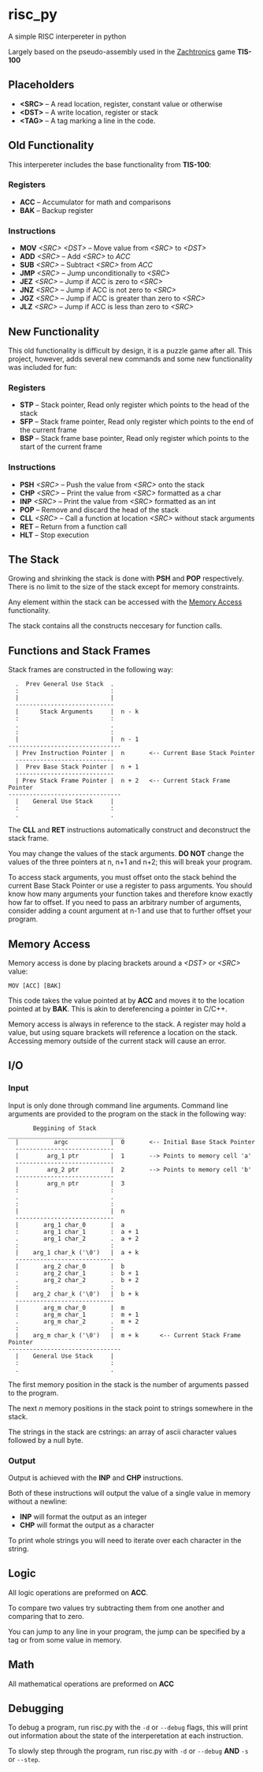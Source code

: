 # risc_py
A simple RISC interpereter in python

Largely based on the pseudo-assembly used in the [Zachtronics](http://www.zachtronics.com/) game **TIS-100**


## Placeholders

- **\<SRC\>** – A read location, register, constant value or otherwise
- **\<DST\>** – A write location, register or stack
- **\<TAG\>** – A tag marking a line in the code.


## Old Functionality
This interpereter includes the base functionality from **TIS-100**:

### Registers
- **ACC** – Accumulator for math and comparisons
- **BAK** – Backup register

### Instructions
- **MOV** *\<SRC\> \<DST\>* – Move value from *\<SRC\>* to *\<DST\>*
- **ADD** *\<SRC\>* – Add *\<SRC\>* to *ACC*
- **SUB** *\<SRC\>* – Subtract *\<SRC\>* from *ACC*
- **JMP** *\<SRC\>* – Jump unconditionally to *\<SRC\>*
- **JEZ** *\<SRC\>* – Jump if ACC is zero to *\<SRC\>*
- **JNZ** *\<SRC\>* – Jump if ACC is not zero to *\<SRC\>*
- **JGZ** *\<SRC\>* – Jump if ACC is greater than zero to *\<SRC\>*
- **JLZ** *\<SRC\>* – Jump if ACC is less than zero to *\<SRC\>*


## New Functionality
This old functionality is difficult by design, it is a puzzle game after all. This project, however, adds several new commands and some new functionality was included for fun:

### Registers
- **STP** – Stack pointer, Read only register which points to the head of the stack
- **SFP** – Stack frame pointer, Read only register which points to the end of the current frame
- **BSP** – Stack frame base pointer, Read only register which points to the start of the current frame

### Instructions
- **PSH** *\<SRC\>* – Push the value from *\<SRC\>* onto the stack
- **CHP** *\<SRC\>* – Print the value from *\<SRC\>* formatted as a char
- **INP** *\<SRC\>* – Print the value from *\<SRC\>* formatted as an int
- **POP** – Remove and discard the head of the stack
- **CLL** *\<SRC\>* – Call a function at location *\<SRC\>* without stack arguments
- **RET** – Return from a function call
- **HLT** – Stop execution


## The Stack

Growing and shrinking the stack is done with **PSH** and **POP** respectively. There is no limit to the size of the stack except for memory constraints.

Any element within the stack can be accessed with the [Memory Access](#memory-access) functionality.

The stack contains all the constructs neccesary for function calls.


## Functions and Stack Frames
Stack frames are constructed in the following way:

```
  .  Prev General Use Stack  .
  :                          :
  |                          |
  ----------------------------
  |      Stack Arguments     |  n - k
  :                          :
  .                          .  
  :                          :
  |                          |  n - 1
--------------------------------
  | Prev Instruction Pointer |  n       <-- Current Base Stack Pointer
  ----------------------------
  |  Prev Base Stack Pointer |  n + 1   
  ----------------------------
  | Prev Stack Frame Pointer |  n + 2   <-- Current Stack Frame Pointer
--------------------------------
  |    General Use Stack     |  
  :                          :
  .                          .
```

The **CLL** and **RET** instructions automatically construct and deconstruct the stack frame.

You may change the values of the stack arguments. **DO NOT** change the values of the three pointers at n, n+1 and n+2; this will break your program.

To access stack arguments, you must offset onto the stack behind the current Base Stack Pointer or use a register to pass arguments. You should know how many arguments your function takes and therefore know exactly how far to offset. If you need to pass an arbitrary number of arguments, consider adding a count argument at n-1 and use that to further offset your program.
## Memory Access
Memory access is done by placing brackets around a *\<DST\>* or *\<SRC\>* value:

```
MOV [ACC] [BAK]
```
This code takes the value pointed at by **ACC** and moves it to the location pointed at by **BAK**. This is akin to dereferencing a pointer in C/C++. 

Memory access is always in reference to the stack. A register may hold a value, but using square brackets will reference a location on the stack. Accessing memory outside of the current stack will cause an error.


## I/O
### Input
Input is only done through command line arguments. Command line arguments are provided to the program on the stack in the following way:

```
       Beggining of Stack
_________________________________
  |          argc            |  0       <-- Initial Base Stack Pointer
  ----------------------------
  |        arg_1 ptr         |  1       --> Points to memory cell 'a'
  ----------------------------
  |        arg_2 ptr         |  2       --> Points to memory cell 'b'
  ----------------------------
  |        arg_n ptr         |  3
  :                          :
  .                          .  
  :                          :
  |                          |  n       
  ----------------------------
  |       arg_1 char_0       |  a
  :       arg_1 char_1       :  a + 1
  .       arg_1 char_2       .  a + 2
  :                          :
  |    arg_1 char_k ('\0')   |  a + k     
  ----------------------------
  |       arg_2 char_0       |  b
  :       arg_2 char_1       :  b + 1
  .       arg_2 char_2       .  b + 2
  :                          :
  |    arg_2 char_k ('\0')   |  b + k     
  ----------------------------
  |       arg_m char_0       |  m
  :       arg_m char_1       :  m + 1
  .       arg_m char_2       .  m + 2
  :                          :
  |    arg_m char_k ('\0')   |  m + k      <-- Current Stack Frame Pointer
--------------------------------
  |    General Use Stack     |  
  :                          :
  .                          .
```

The first memory position in the stack is the number of arguments passed to the program.

The next $n$ memory positions in the stack point to strings somewhere in the stack.

The strings in the stack are cstrings: an array of ascii character values followed by a null byte.

### Output
Output is achieved with the **INP** and **CHP** instructions.

Both of these instructions will output the value of a single value in memory without a newline:
- **INP** will format the output as an integer
- **CHP** will format the output as a character

To print whole strings you will need to iterate over each character in the string.

## Logic
All logic operations are preformed on **ACC**.

To compare two values try subtracting them from one another and comparing that to zero.

You can jump to any line in your program, the jump can be specified by a tag or from some value in memory.

## Math
All mathematical operations are preformed on **ACC**

## Debugging
To debug a program, run risc.py with the `-d` or `--debug` flags, this will print out information about the state of the interperetation at each instruction.

To slowly step through the program, run risc.py with `-d` or `--debug` **AND** `-s` or `--step`.
